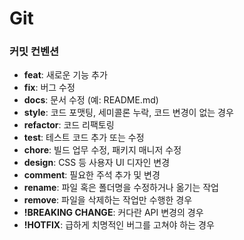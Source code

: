 # Git

### 커밋 컨벤션

- **feat**: 새로운 기능 추가
- **fix**: 버그 수정
- **docs**: 문서 수정 (예: README.md)
- **style**: 코드 포맷팅, 세미콜론 누락, 코드 변경이 없는 경우
- **refactor**: 코드 리팩토링
- **test**: 테스트 코드 추가 또는 수정
- **chore**: 빌드 업무 수정, 패키지 매니저 수정
- **design**: CSS 등 사용자 UI 디자인 변경
- **comment**: 필요한 주석 추가 및 변경
- **rename**: 파일 혹은 폴더명을 수정하거나 옮기는 작업
- **remove**: 파일을 삭제하는 작업만 수행한 경우
- **!BREAKING CHANGE**: 커다란 API 변경의 경우
- **!HOTFIX**: 급하게 치명적인 버그를 고쳐야 하는 경우